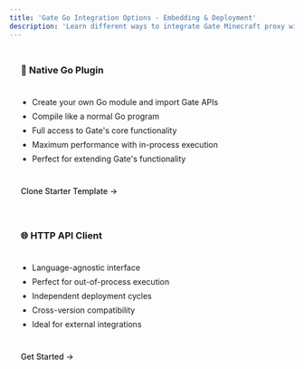 ```yaml
---
title: 'Gate Go Integration Options - Embedding & Deployment'
description: 'Learn different ways to integrate Gate Minecraft proxy with Go applications. Embedding options, deployment strategies, and integration patterns.'
---
```


<div class="integration-options">
  <a href="https://github.com/minekube/gate-plugin-template" class="option-card" target="_blank">
    <div class="option-content">
      <h3>🔌 Native Go Plugin</h3>
      <ul>
        <li>Create your own Go module and import Gate APIs</li>
        <li>Compile like a normal Go program</li>
        <li>Full access to Gate's core functionality</li>
        <li>Maximum performance with in-process execution</li>
        <li>Perfect for extending Gate's functionality</li>
      </ul>
      <div class="option-footer">
        <span class="action-link">Clone Starter Template →</span>
      </div>
    </div>
  </a>

  <a href="/developers/api/" class="option-card">
    <div class="option-content">
      <h3>🌐 HTTP API Client</h3>
      <ul>
        <li>Language-agnostic interface</li>
        <li>Perfect for out-of-process execution</li>
        <li>Independent deployment cycles</li>
        <li>Cross-version compatibility</li>
        <li>Ideal for external integrations</li>
      </ul>
      <div class="option-footer">
        <span class="action-link">Get Started →</span>
      </div>
    </div>
  </a>
</div>

<style>
.integration-options {
  display: flex;
  flex-direction: column;
  gap: 20px;
  margin: 24px 0;
  max-width: 800px;
}

.option-card {
  background-color: var(--vp-c-bg-soft);
  border: 1px solid var(--vp-c-divider);
  border-radius: 8px;
  transition: all 0.3s ease;
  text-decoration: none !important;
  color: inherit;
  display: block;
}

.option-content {
  padding: 20px;
  height: 100%;
  display: flex;
  flex-direction: column;
}

.option-card:hover {
  transform: translateY(-2px);
  box-shadow: 0 2px 12px 0 var(--vp-c-divider);
  border-color: var(--vp-c-brand-1);
}

.option-card h3 {
  margin-top: 0;
  margin-bottom: 16px;
  color: var(--vp-c-brand-1);
}

.option-card ul {
  padding-left: 20px;
  margin-bottom: 16px;
  flex-grow: 1;
}

.option-card li {
  margin: 8px 0;
  color: var(--vp-c-text-2);
}

.option-footer {
  margin-top: auto;
  padding-top: 16px;
  border-top: 1px solid var(--vp-c-divider);
}

.action-link {
  color: var(--vp-c-brand-1);
  font-weight: 500;
  display: inline-flex;
  align-items: center;
}

.option-card:hover .action-link {
  text-decoration: none;
}

.info-box {
  margin-top: 24px;
  padding: 16px 20px;
  background-color: var(--vp-c-bg-soft);
  border-left: 4px solid var(--vp-c-brand-1);
  border-radius: 0 8px 8px 0;
}

.info-box h4 {
  margin-top: 0;
  margin-bottom: 8px;
  color: var(--vp-c-brand-1);
}

.info-box p {
  margin: 0;
  color: var(--vp-c-text-2);
}
</style>
